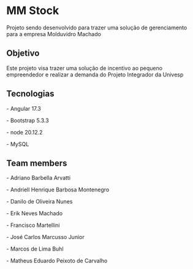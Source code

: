 # MM Stock

<p>Projeto sendo desenvolvido para trazer uma solução de gerenciamento para a empresa Molduvidro Machado</p>

## Objetivo
<p>Este projeto visa trazer uma solução de incentivo ao pequeno empreendedor e realizar a demanda do Projeto Integrador da Univesp</p>

## Tecnologias
<p>- Angular 17.3</p>
<p>- Bootstrap 5.3.3</p>
<p>- node 20.12.2</p>
<p>- MySQL</p>

## Team members
<p>- Adriano Barbella Arvatti</p>
<p>- Andriell Henrique Barbosa Montenegro</p>
<p>- Danilo de Oliveira Nunes</p>
<p>- Erik Neves Machado</p>
<p>- Francisco Martellini</p>
<p>- José Carlos Marcusso Junior</p>
<p>- Marcos de Lima Buhl</p>
<p>- Matheus Eduardo Peixoto de Carvalho</p>